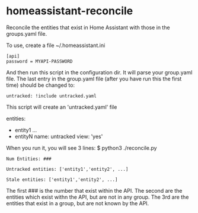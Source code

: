 # homeassistant-reconcile

Reconcile the entities that exist in Home Assistant with those
in the groups.yaml file.

To use, create a file ~/.homeassistant.ini

    [api]
    password = MYAPI-PASSWORD

And then run this script in the configuration dir. It will parse your
group.yaml file.  The last entry in the group.yaml file (after you have
run this the first time) should be changed to:

    untracked: !include untracked.yaml

This script will create an 'untracked.yaml' file

entities:
- entity1
 ...
- entityN
name: untracked
view: 'yes'


When you run it, you will see 3 lines:
    $ python3 ./reconcile.py

    Num Entities: ###

    Untracked entities: ['entity1','entity2', ...]

    Stale entities: ['entity1','entity2', ...]

The first ### is the number that exist within the API.
The second are the entities which exist withn the API,
but are not in any group.
The 3rd are the entities that exist in a group, but
are not known by the API.




